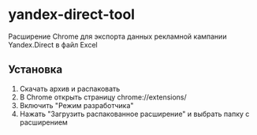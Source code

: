 # yandex-direct-tool
Расширение Chrome для экспорта данных рекламной кампании Yandex.Direct в файл Excel

## Установка
1. Скачать архив и распаковать
2. В Chrome открыть страницу chrome://extensions/
3. Включить "Режим разработчика"
4. Нажать "Загрузить распакованное расширение" и выбрать папку с расширением
